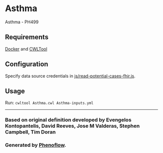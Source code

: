 # Asthma

Asthma - PH499

## Requirements

[Docker](https://docs.docker.com/install/) and [CWLTool](https://github.com/common-workflow-language/cwltool#install)

## Configuration

Specify data source credentials in [js/read-potential-cases-fhir.js](js/read-potential-cases-fhir.js).

## Usage

Run: `cwltool Asthma.cwl Asthma-inputs.yml`

***

### Based on original definition developed by Evengelos Kontopantelis, David Reeves, Jose M Valderas, Stephen Campbell, Tim Doran
### Generated by [Phenoflow](https://kclhi.org/phenoflow).
